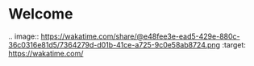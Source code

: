 # Welcome

.. image:: https://wakatime.com/share/@e48fee3e-ead5-429e-880c-36c0316e81d5/7364279d-d01b-41ce-a725-9c0e58ab8724.png
    :target: https://wakatime.com/
